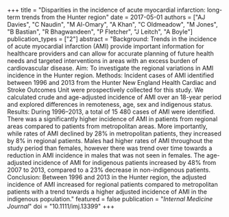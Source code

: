 +++
title = "Disparities in the incidence of acute myocardial infarction: long-term trends from the Hunter region"
date = 2017-05-01
authors = ["AJ Davies", "C Naudin", "M Al-Omary", "A Khan", "C Oldmeadow", "M Jones", "B Bastian", "R Bhagwandeen", "P Fletcher", "J Leitch", "A Boyle"]
publication_types = ["2"]
abstract = "Background: Trends in the incidence of acute myocardial infarction (AMI) provide important information for healthcare providers and can allow for accurate planning of future health needs and targeted interventions in areas with an excess burden of cardiovascular disease. Aim: To investigate the regional variations in AMI incidence in the Hunter region. Methods: Incident cases of AMI identified between 1996 and 2013 from the Hunter New England Health Cardiac and Stroke Outcomes Unit were prospectively collected for this study. We calculated crude and age-adjusted incidence of AMI over an 18-year period and explored differences in remoteness, age, sex and indigenous status. Results: During 1996–2013, a total of 15 480 cases of AMI were identified. There was a significantly higher incidence of AMI in patients from regional areas compared to patients from metropolitan areas. More importantly, while rates of AMI declined by 28% in metropolitan patients, they increased by 8% in regional patients. Males had higher rates of AMI throughout the study period than females, however there was trend over time towards a reduction in AMI incidence in males that was not seen in females. The age-adjusted incidence of AMI for indigenous patients increased by 48% from 2007 to 2013, compared to a 23% decrease in non-indigenous patients. Conclusion: Between 1996 and 2013 in the Hunter region, the adjusted incidence of AMI increased for regional patients compared to metropolitan patients with a trend towards a higher adjusted incidence of AMI in the indigenous population."
featured = false
publication = "*Internal Medicine Journal*"
doi = "10.1111/imj.13399"
+++

